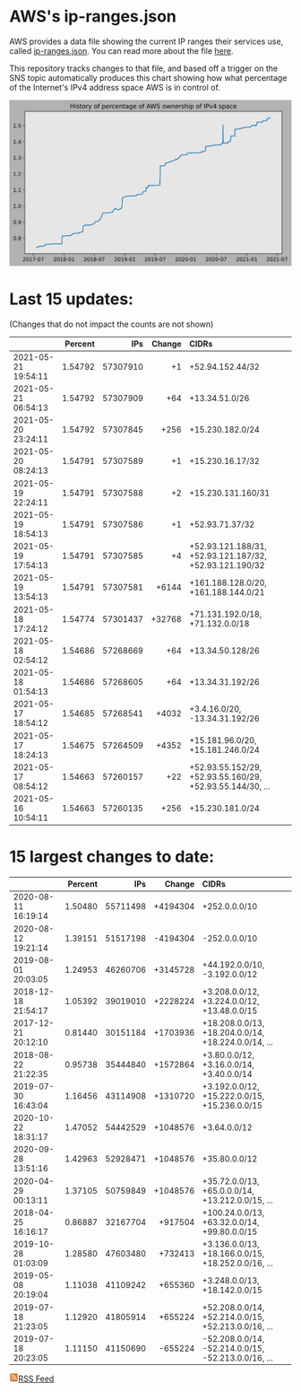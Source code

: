 # AWS's ip-ranges.json

AWS provides a data file showing the current IP ranges their
services use, called [ip-ranges.json](https://ip-ranges.amazonaws.com/ip-ranges.json).  You 
can read more about the file [here](https://docs.aws.amazon.com/general/latest/gr/aws-ip-ranges.html).

This repository tracks changes to that file, and based off a trigger on the SNS topic 
automatically produces this chart showing how what percentage of the Internet's IPv4 
address space AWS is in control of.

![History of AWS](history_count.svg)

# Last 15 updates:

(Changes that do not impact the counts are not shown)

| | Percent | IPs | Change | CIDRs |
| :--- | ---: | ---: | ---: | :--- |
| 2021-05-21 19:54:11 | 1.54792 | 57307910 | +1 | +52.94.152.44/32 |
| 2021-05-21 06:54:13 | 1.54792 | 57307909 | +64 | +13.34.51.0/26 |
| 2021-05-20 23:24:11 | 1.54792 | 57307845 | +256 | +15.230.182.0/24 |
| 2021-05-20 08:24:13 | 1.54791 | 57307589 | +1 | +15.230.16.17/32 |
| 2021-05-19 22:24:11 | 1.54791 | 57307588 | +2 | +15.230.131.160/31 |
| 2021-05-19 18:54:13 | 1.54791 | 57307586 | +1 | +52.93.71.37/32 |
| 2021-05-19 17:54:13 | 1.54791 | 57307585 | +4 | +52.93.121.188/31, +52.93.121.187/32, +52.93.121.190/32 |
| 2021-05-19 13:54:13 | 1.54791 | 57307581 | +6144 | +161.188.128.0/20, +161.188.144.0/21 |
| 2021-05-18 17:24:12 | 1.54774 | 57301437 | +32768 | +71.131.192.0/18, +71.132.0.0/18 |
| 2021-05-18 02:54:12 | 1.54686 | 57268669 | +64 | +13.34.50.128/26 |
| 2021-05-18 01:54:13 | 1.54686 | 57268605 | +64 | +13.34.31.192/26 |
| 2021-05-17 18:54:12 | 1.54685 | 57268541 | +4032 | +3.4.16.0/20, -13.34.31.192/26 |
| 2021-05-17 18:24:13 | 1.54675 | 57264509 | +4352 | +15.181.96.0/20, +15.181.246.0/24 |
| 2021-05-17 08:54:12 | 1.54663 | 57260157 | +22 | +52.93.55.152/29, +52.93.55.160/29, +52.93.55.144/30, ... |
| 2021-05-16 10:54:11 | 1.54663 | 57260135 | +256 | +15.230.181.0/24 |


# 15 largest changes to date:

| | Percent | IPs | Change | CIDRs |
| :--- | ---: | ---: | ---: | :--- |
| 2020-08-11 16:19:14 | 1.50480 | 55711498 | +4194304 | +252.0.0.0/10 |
| 2020-08-12 19:21:14 | 1.39151 | 51517198 | -4194304 | -252.0.0.0/10 |
| 2019-08-01 20:03:05 | 1.24953 | 46260706 | +3145728 | +44.192.0.0/10, -3.192.0.0/12 |
| 2018-12-18 21:54:17 | 1.05392 | 39019010 | +2228224 | +3.208.0.0/12, +3.224.0.0/12, +13.48.0.0/15 |
| 2017-12-21 20:12:10 | 0.81440 | 30151184 | +1703936 | +18.208.0.0/13, +18.204.0.0/14, +18.224.0.0/14, ... |
| 2018-08-22 21:22:35 | 0.95738 | 35444840 | +1572864 | +3.80.0.0/12, +3.16.0.0/14, +3.40.0.0/14 |
| 2019-07-30 16:43:04 | 1.16456 | 43114908 | +1310720 | +3.192.0.0/12, +15.222.0.0/15, +15.236.0.0/15 |
| 2020-10-22 18:31:17 | 1.47052 | 54442529 | +1048576 | +3.64.0.0/12 |
| 2020-09-28 13:51:16 | 1.42963 | 52928471 | +1048576 | +35.80.0.0/12 |
| 2020-04-29 00:13:11 | 1.37105 | 50759849 | +1048576 | +35.72.0.0/13, +65.0.0.0/14, +13.212.0.0/15, ... |
| 2018-04-25 16:16:17 | 0.86887 | 32167704 | +917504 | +100.24.0.0/13, +63.32.0.0/14, +99.80.0.0/15 |
| 2019-10-28 01:03:09 | 1.28580 | 47603480 | +732413 | +3.136.0.0/13, +18.166.0.0/15, +18.252.0.0/16, ... |
| 2019-05-08 20:19:04 | 1.11038 | 41109242 | +655360 | +3.248.0.0/13, +18.142.0.0/15 |
| 2019-07-18 21:23:05 | 1.12920 | 41805914 | +655224 | +52.208.0.0/14, +52.214.0.0/15, +52.213.0.0/16, ... |
| 2019-07-18 20:23:05 | 1.11150 | 41150690 | -655224 | -52.208.0.0/14, -52.214.0.0/15, -52.213.0.0/16, ... |


[![RSS Icon](rss-icon.png)RSS Feed](https://raw.githubusercontent.com/seligman/aws-ip-ranges/master/rss.xml)
